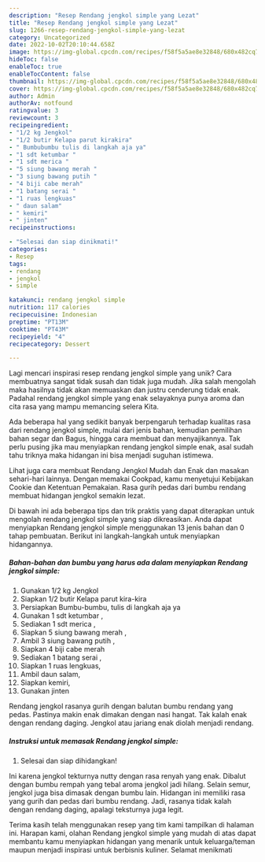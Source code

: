 ```yaml
---
description: "Resep Rendang jengkol simple yang Lezat"
title: "Resep Rendang jengkol simple yang Lezat"
slug: 1266-resep-rendang-jengkol-simple-yang-lezat
category: Uncategorized
date: 2022-10-02T20:10:44.658Z
image: https://img-global.cpcdn.com/recipes/f58f5a5ae8e32848/680x482cq70/rendang-jengkol-simple-foto-resep-utama.jpg
hideToc: false
enableToc: true
enableTocContent: false
thumbnail: https://img-global.cpcdn.com/recipes/f58f5a5ae8e32848/680x482cq70/rendang-jengkol-simple-foto-resep-utama.jpg
cover: https://img-global.cpcdn.com/recipes/f58f5a5ae8e32848/680x482cq70/rendang-jengkol-simple-foto-resep-utama.jpg
author: Admin
authorAv: notfound
ratingvalue: 3
reviewcount: 3
recipeingredient:
- "1/2 kg Jengkol"
- "1/2 butir Kelapa parut kirakira"
- " Bumbubumbu tulis di langkah aja ya"
- "1 sdt ketumbar "
- "1 sdt merica "
- "5 siung bawang merah "
- "3 siung bawang putih "
- "4 biji cabe merah"
- "1 batang serai "
- "1 ruas lengkuas"
- " daun salam"
- " kemiri"
- " jinten"
recipeinstructions:

- "Selesai dan siap dinikmati!"
categories:
- Resep
tags:
- rendang
- jengkol
- simple

katakunci: rendang jengkol simple 
nutrition: 117 calories
recipecuisine: Indonesian
preptime: "PT13M"
cooktime: "PT43M"
recipeyield: "4"
recipecategory: Dessert

---
```





Lagi mencari inspirasi resep rendang jengkol simple yang unik? Cara membuatnya sangat tidak susah dan tidak juga mudah. Jika salah mengolah maka hasilnya tidak akan memuaskan dan justru cenderung tidak enak. Padahal rendang jengkol simple yang enak selayaknya punya aroma dan cita rasa yang mampu memancing selera Kita.





Ada beberapa hal yang sedikit banyak berpengaruh terhadap kualitas rasa dari rendang jengkol simple, mulai dari jenis bahan, kemudian pemilihan bahan segar dan Bagus, hingga cara membuat dan menyajikannya. Tak perlu pusing jika mau menyiapkan rendang jengkol simple enak,      asal sudah tahu triknya maka hidangan ini bisa menjadi suguhan istimewa.














Lihat juga cara membuat Rendang Jengkol Mudah dan Enak dan masakan sehari-hari lainnya. Dengan memakai Cookpad, kamu menyetujui Kebijakan Cookie dan Ketentuan Pemakaian. Rasa gurih pedas dari bumbu rendang membuat hidangan jengkol semakin lezat.






Di bawah ini ada beberapa tips dan trik praktis yang dapat diterapkan untuk mengolah rendang jengkol simple yang siap dikreasikan. Anda dapat menyiapkan Rendang jengkol simple menggunakan 13 jenis bahan dan 0 tahap pembuatan. Berikut ini langkah-langkah untuk menyiapkan hidangannya.

<!--inarticleads1-->

##### Bahan-bahan dan bumbu yang harus ada dalam menyiapkan Rendang jengkol simple:

1. Gunakan 1/2 kg Jengkol
1. Siapkan 1/2 butir Kelapa parut kira-kira
1. Persiapkan  Bumbu-bumbu, tulis di langkah aja ya
1. Gunakan 1 sdt ketumbar ,
1. Sediakan 1 sdt merica ,
1. Siapkan 5 siung bawang merah ,
1. Ambil 3 siung bawang putih ,
1. Siapkan 4 biji cabe merah
1. Sediakan 1 batang serai ,
1. Siapkan 1 ruas lengkuas,
1. Ambil  daun salam,
1. Siapkan  kemiri,
1. Gunakan  jinten


Rendang jengkol rasanya gurih dengan balutan bumbu rendang yang pedas. Pastinya makin enak dimakan dengan nasi hangat. Tak kalah enak dengan rendang daging. Jengkol atau jariang enak diolah menjadi rendang. 

<!--inarticleads2-->

##### Instruksi untuk memasak Rendang jengkol simple:


1. Selesai dan siap dihidangkan!

Ini karena jengkol tekturnya nutty dengan rasa renyah yang enak. Dibalut dengan bumbu rempah yang tebal aroma jengkol jadi hilang. Selain semur, jengkol juga bisa dimasak dengan bumbu lain. Hidangan ini memiliki rasa yang gurih dan pedas dari bumbu rendang. Jadi, rasanya tidak kalah dengan rendang daging, apalagi teksturnya juga legit. 

Terima kasih telah menggunakan resep yang tim kami tampilkan di halaman ini. Harapan kami, olahan Rendang jengkol simple yang mudah di atas dapat membantu kamu menyiapkan hidangan yang menarik untuk keluarga/teman maupun menjadi inspirasi untuk berbisnis kuliner. Selamat menikmati
